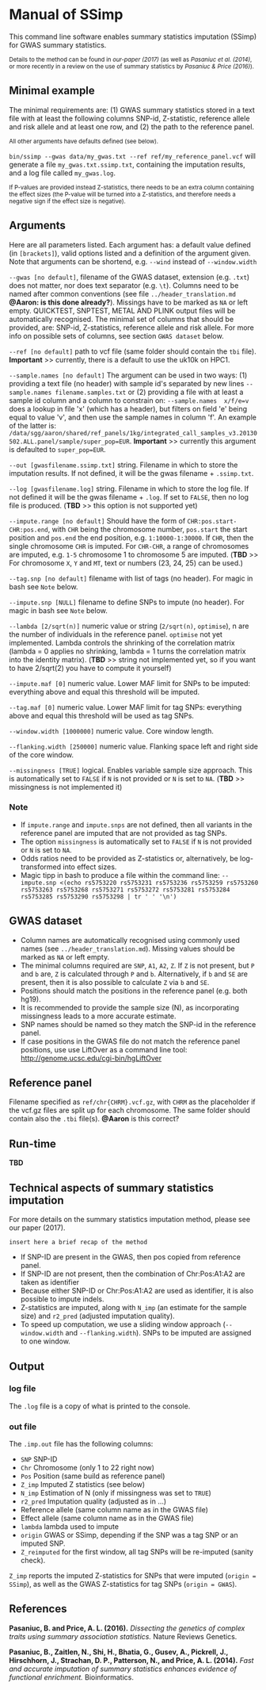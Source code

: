 [//]: ==================================
# Manual of SSimp
[//]: ==================================

This command line software enables summary statistics imputation (SSimp) for GWAS summary statistics. 

<sup>Details to the method can be found in *our-paper (2017)* (as well as *Pasaniuc et al. (2014)*, or more recently in a review on the use of summary statistics by *Pasaniuc & Price (2016)*). </sup>

	


## Minimal example
[//]: -------------------------------
The minimal requirements are: (1) GWAS summary statistics stored in a text file with at least the following columns SNP-id, Z-statistic, reference allele and risk allele and at least one row, and (2) the path to the reference panel. 

<sup>All other arguments have defaults defined (see below).</sup>

`bin/ssimp --gwas data/my_gwas.txt --ref ref/my_reference_panel.vcf` will generate a file `my_gwas.txt.ssimp.txt`, containing the imputation results, and a log file called `my_gwas.log`.

<sup>If P-values are provided instead Z-statistics, there needs to be an extra column containing the effect sizes (the P-value will be turned into a Z-statistics, and therefore needs a negative sign if the effect size is negative). </sup>
	

## Arguments
[//]: -------------------------------
Here are all parameters listed. Each argument has: a default value defined (in `[brackets]`), valid options listed and a definition of the argument given. Note that arguments can be shortend, e.g. `--wind` instead of `--window.width`

`--gwas [no default]`, filename of the GWAS dataset, extension (e.g. `.txt`) does not matter, nor does text separator (e.g. `\t`).  Columns need to be named after common conventions (see file `../header_translation.md` **@Aaron: is this done already?**). Missings have to be marked as `NA` or left empty. QUICKTEST, SNPTEST, METAL AND PLINK output files will be automatically recognised. The minimal set of columns that should be provided, are: SNP-id, Z-statistics, reference allele and risk allele. For more info on possible sets of columns, see section `GWAS dataset` below.

`--ref [no default]` path to vcf file (same folder should contain the `tbi` file). **Important** >> currently, there is a default to use the uk10k on HPC1.

`--sample.names [no default]`  The argument can be used in two ways: (1) providing a text file (no header) with sample id's separated by new lines `--sample.names filename.samples.txt` or (2) providing a file with at least a sample id column and a column to constrain on: `--sample.names  x/f/e=v` does a lookup in file 'x' (which has a header), but filters on field 'e' being equal to value 'v', and then
use the sample names in column 'f'. An example of the latter is: `/data/sgg/aaron/shared/ref_panels/1kg/integrated_call_samples_v3.20130502.ALL.panel/sample/super_pop=EUR`. **Important** >> currently this argument is defaulted to `super_pop=EUR`. 

`--out [gwasfilename.ssimp.txt]` string. Filename in which to store the imputation results. If not defined, it will be the gwas filename + `.ssimp.txt`. 

`--log [gwasfilename.log]` string. Filename in which to store the log file. If not defined it will be the gwas filename + `.log`. If set to `FALSE`, then no log file is produced. (**TBD** >> this option is not supported yet)

`--impute.range [no default]` Should have the form of `CHR:pos.start-CHR:pos.end`, with `CHR` being the chromosome number, `pos.start` the start position and `pos.end` the end position, e.g. `1:10000-1:30000`. If `CHR`, then the single chromosome `CHR` is imputed. For `CHR-CHR`, a range of chromosomes are imputed, e.g. `1-5` chromosome 1 to chromosome 5 are imputed. (**TBD** >> For chromosome `X`, `Y` and `MT`, text or numbers (23, 24, 25) can be used.)

`--tag.snp [no default]` filename with list of tags (no header). For magic in bash see `Note` below.

`--impute.snp [NULL]` filename to define SNPs to impute (no header). For magic in bash see `Note` below.

`--lambda [2/sqrt(n)]` numeric value or string (`2/sqrt(n)`, `optimise`), n are the number of individuals in the reference panel. `optimise` not yet implemented. Lambda controls the shrinking of the correlation matrix (lambda = 0 applies no shrinking, lambda = 1 turns the correlation matrix into the identity matrix). (**TBD** >> string not implemented yet, so if you want to have 2/sqrt(2) you have to compute it yourself)

`--impute.maf [0]` numeric value. Lower MAF limit for SNPs to be imputed: everything above and equal this threshold will be imputed.

`--tag.maf [0]` numeric value. Lower MAF limit for tag SNPs: everything above and equal this threshold will be used as tag SNPs. 

`--window.width [1000000]` numeric value. Core window length.

`--flanking.width [250000]` numeric value. Flanking space left and right side of the core window.
		
`--missingness [TRUE]` logical. Enables variable sample size approach. This is automatically set to `FALSE` if `N` is not provided or `N` is set to `NA`. (**TBD** >> missingness is not implemented it)

### Note	
[//]: -------
- If `impute.range` and `impute.snps` are not defined, then all variants in the reference panel are imputed that are not provided as tag SNPs.
- The option `missingness` is automatically set to `FALSE` if `N` is not provided or `N` is set to `NA`.
- Odds ratios need to be provided as Z-statistics or, alternatively, be log-transformed into effect sizes.
- Magic tipp in bash to produce a file within the command line: `--impute.snp <(echo rs5753220 rs5753231 rs5753236 rs5753259 rs5753260 rs5753263 rs5753268 rs5753271 rs5753272 rs5753281 rs5753284 rs5753285 rs5753290 rs5753298 | tr ' ' '\n')`

## GWAS dataset
[//]: -------------------------------
- Column names are automatically recognised using commonly used names (see `../header_translation.md`). Missing values should be marked as `NA` or left empty. 
- The minimal columns required are `SNP`, `A1`, `A2`, `Z`. If `Z` is not present, but `P` and `b` are, `Z` is calculated through `P` and `b`. Alternatively, if `b` and `SE` are present, then it is also possible to calculate `Z` via `b` and `SE`. 
- Positions should match the positions in the reference panel (e.g. both hg19). 
- It is recommended to provide the sample size (N), as incorporating missingness leads to a more accurate estimate. 
- SNP names should be named so they match the SNP-id in the reference panel. 
- If case positions in the GWAS file do not match the reference panel positions, use use LiftOver as a command line tool: http://genome.ucsc.edu/cgi-bin/hgLiftOver

## Reference panel
[//]: -------------------------------
Filename specified as `ref/chr{CHRM}.vcf.gz`, with `CHRM` as the placeholder if the vcf.gz files are split up for each chromosome. The same folder should contain also the `.tbi` file(s). **@Aaron** is this correct?

## Run-time
[//]: -------------------------------
**TBD**

## Technical aspects of summary statistics imputation
[//]: -------------------------------
For more details on the summary statistics imputation method, please see our paper (2017). 

`insert here a brief recap of the method`

- If SNP-ID are present in the GWAS, then pos copied from reference panel. 
- If SNP-ID are not present, then the combination of Chr:Pos:A1:A2 are taken as identifier
- Because either SNP-ID or Chr:Pos:A1:A2 are used as identifier, it is also possible to impute indels.
- Z-statistics are imputed, along with `N_imp` (an estimate for the sample size) and `r2_pred` (adjusted imputation quality).
- To speed up computation, we use a sliding window approach (`--window.width` and `--flanking.width`). SNPs to be imputed are assigned to one window.

## Output
[//]: -------------------------------

### log file
[//]: -------
The `.log` file is a copy of what is printed to the console. 

### out file
[//]: -------
The `.imp.out` file has the following columns:

- `SNP` SNP-ID
- `Chr` Chromosome (only 1 to 22 right now)
- `Pos` Position (same build as reference panel)
- `Z_imp` Imputed Z statistics (see below)
- `N_imp` Estimation of N (only if missingness was set to `TRUE`)
- `r2_pred` Imputation quality (adjusted as in ...)
- Reference allele (same column name as in the GWAS file)
- Effect allele (same column name as in the GWAS file)
- `lambda` lambda used to impute
- `origin` GWAS or SSimp, depending if the SNP was a tag SNP or an imputed SNP. 
- `Z_reimputed` for the first window, all tag SNPs will be re-imputed (sanity check).

`Z_imp` reports the imputed Z-statistics for SNPs that were imputed (`origin = SSimp`), as well as the GWAS Z-statistics for tag SNPs (`origin = GWAS`). 

## References
[//]: -------
**Pasaniuc, B. and Price, A. L. (2016).** *Dissecting the genetics of complex traits using summary association statistics.* Nature Reviews Genetics.

**Pasaniuc, B., Zaitlen, N., Shi, H., Bhatia, G., Gusev, A., Pickrell, J., Hirschhorn, J., Strachan, D. P., Patterson, N., and Price, A. L. (2014).** *Fast and accurate imputation of summary statistics enhances evidence of functional enrichment.* Bioinformatics.


